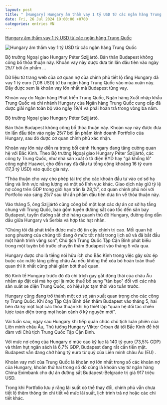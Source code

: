 ```yaml
---
layout: post
title: " [Hungary] Hungary âm thầm vay 1 tỷ USD từ các ngân hàng Trung Quốc"
date: Fri, 26 Jul 2024 19:00:00 +0700
categories: entries VN
---
```

[Hungary âm thầm vay 1 tỷ USD từ các ngân hàng Trung Quốc](https://vietnamfinance.vn/hungary-am-tham-vay-1-ty-usd-tu-cac-ngan-hang-trung-quoc-d113874.html)

![Hungary âm thầm vay 1 tỷ USD từ các ngân hàng Trung Quốc](https://i.ex-cdn.com/vietnamfinance.vn/files/news/2024/07/26/ngoai-trong-hungary-1529.jpg)

Bộ trưởng Ngoại giao Hungary Péter Szijjártó. Bản thân Budapest không công bố thỏa thuận này. Khoản vay này được đưa tin lần đầu tiên vào ngày 25/7 bởi ấn phẩm ...

Dữ liệu từ trang web của cơ quan nợ của chính phủ tiết lộ rằng Hungary đã vay 1 tỷ euro (1,08 USD) từ ba ngân hàng Trung Quốc vào mùa xuân này. Đây được xem là khoản vay lớn nhất mà Budapest từng vay.

Khoản vay do Ngân hàng Phát triển Trung Quốc, Ngân hàng Xuất nhập khẩu Trung Quốc và chi nhánh Hungary của Ngân hàng Trung Quốc cung cấp đã được giải ngân toàn bộ vào ngày 19/4 và phải hoàn trả trong vòng ba năm.

Bộ trưởng Ngoại giao Hungary Péter Szijjártó.

Bản thân Budapest không công bố thỏa thuận này. Khoản vay này được đưa tin lần đầu tiên vào ngày 25/7 bởi ấn phẩm kinh doanh Portfolio của Hungary, sau đó được cơ quan chính phủ xác nhận.

Khoản vay lớn này diễn ra trong bối cảnh Hungary đang tăng cường quan hệ với Bắc Kinh. Theo Bộ trưởng Ngoại giao Hungary Péter Szijjártó, các công ty Trung Quốc, như nhà sản xuất ô tô điện BYD hay "gã khổng lồ" công nghệ Huawei, cho đến nay đã đầu tư tổng cộng khoảng 16 tỷ euro (17,3 tỷ USD) vào quốc gia này.

“Thỏa thuận cho vay cho phép tài trợ cho các khoản đầu tư vào cơ sở hạ tầng và lĩnh vực năng lượng và một số lĩnh vực khác. Giao dịch này giữ tỷ lệ nợ công trên GDP trong giới hạn trần là 28,%”, cơ quan chính phủ nói với Portfolio vào sáng 25/7 sau khi ấn phẩm đầu tiên đưa tin về thỏa thuận này.

Vào tháng 5, ông Szijjártó cũng công bố một loạt các dự án cơ sở hạ tầng chung với Trung Quốc, bao gồm tuyến đường sắt cao tốc đến sân bay Budapest, tuyến đường sắt chở hàng quanh thủ đô Hungary, đường ống dẫn dầu giữa Hungary và Serbia và hợp tác hạt nhân.

“Chúng tôi đã phát triển được mức độ tin cậy chính trị cao. Mối quan hệ song phương của chúng tôi đang ở mức tốt nhất trong lịch sử và đã bắt đầu một hành trình vàng son”, Chủ tịch Trung Quốc Tập Cận Bình phát biểu trong một tuyên bố trước chuyến thăm Budapest vào tháng 5 vừa qua.

Hungary được cho là tiếng nói hữu ích cho Bắc Kinh trong việc gây sức ép buộc các nước láng giềng châu Âu nếu không thể xóa bỏ hoàn toàn thuế quan thì ít nhất cũng phải giảm bớt thuế quan.

Bộ Kinh tế Hungary trước đó đã chỉ trích gay gắt động thái của châu Âu nhằm áp đặt cái mà họ gọi là mức thuế bổ sung "tàn bạo" đối với các nhà sản xuất xe điện Trung Quốc, có hiệu lực tạm thời vào tuần trước.

Hungary cũng đang trở thành một cơ sở sản xuất quan trọng cho các công ty Trung Quốc. Khi ông Tập Cận Bình đến thăm Budapest vào tháng 5, hai bên đã ký một loạt các thỏa thuận khi họ thiết lập "quan hệ đối tác chiến lược toàn diện trong mọi hoàn cảnh ở kỷ nguyên mới".

Vài tuần sau, ngay sau Hungary khi tiếp quản chức chủ tịch luân phiên của Liên minh châu Âu, Thủ tướng Hungary Viktor Orban đã tới Bắc Kinh để hội đàm với Chủ tịch Trung Quốc Tập Cận Bình.

Với mức nợ công của Hungary ở mức cao kỷ lục là 140 tỷ euro (73,5% GDP) và thâm hụt ngân sách là 6,7% GDP, Budapest đang rất cần tiền mặt. Budapest vẫn đang chờ hàng tỷ euro từ quỹ của Liên minh châu Âu (EU) .

Khoản vay mới của Trung Quốc là khoản nợ lớn nhất trong số các khoản nợ của Hungary, khoản thứ hai trong số đó cũng là khoản vay từ ngân hàng China Eximbank cho dự án đường sắt Budapest-Belgrade trị giá 917 triệu USD.

Trong khi Portfolio lưu ý rằng lãi suất có thể thay đổi, chính phủ vẫn chưa tiết lộ thêm thông tin chi tiết về mức lãi suất, lịch trình trả nợ hoặc các chi tiết khác.

